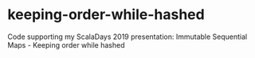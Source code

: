 # keeping-order-while-hashed
Code supporting my ScalaDays 2019 presentation: Immutable Sequential Maps - Keeping order while hashed 
